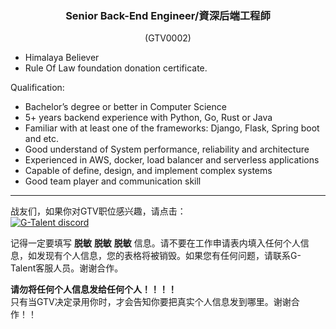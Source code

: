 <h3 align="center">Senior Back-End Engineer/資深后端工程師</h3>
<p align="center">(GTV0002)</p>
  
- Himalaya Believer
- Rule Of Law foundation donation certificate.

Qualification:

- Bachelor’s degree or better in Computer Science
- 5+ years backend experience with Python, Go, Rust or Java
- Familiar with at least one of the frameworks: Django, Flask, Spring boot and etc.
- Good understand of System performance, reliability and architecture
- Experienced in AWS, docker, load balancer and serverless applications
- Capable of define, design, and implement complex systems
- Good team player and communication skill
   
---
战友们，如果你对GTV职位感兴趣，请点击：   
<a href="https://discord.gg/rUA99Qd"><img src="https://img.shields.io/badge/discord-apply--for--job-green?logo=discord&style=for-the-badge" alt="G-Talent discord"></a>   
  
记得一定要填写 **脱敏** **脱敏** **脱敏** 信息。请不要在工作申请表内填入任何个人信息，如发现有个人信息，您的表格将被销毁。如果您有任何问题，请联系G-Talent客服人员。谢谢合作。
   
**请勿将任何个人信息发给任何个人！！！！**   
只有当GTV决定录用你时，才会告知你要把真实个人信息发到哪里。谢谢合作！！
